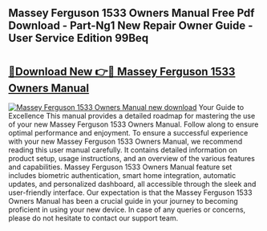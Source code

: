 ## Massey Ferguson 1533 Owners Manual Free Pdf Download - Part-Ng1 New Repair Owner Guide - User Service Edition 99Beq

# <h2><a href="http://bc95818.oget.top/?id=Massey+Ferguson+1533+Owners+Manual">🔗Download New 👉🔴 Massey Ferguson 1533 Owners Manual</a></h2>

[![Massey Ferguson 1533 Owners Manual new download](https://i.imgur.com/5g1atiW.png)](http://bc95818.oget.top/?id=Massey+Ferguson+1533+Owners+Manual)
Your Guide to Excellence This manual provides a detailed roadmap for mastering the use of your new Massey Ferguson 1533 Owners Manual. Follow along to ensure optimal performance and enjoyment. To ensure a successful experience with your new Massey Ferguson 1533 Owners Manual, we recommend reading this user manual carefully. It contains detailed information on product setup, usage instructions, and an overview of the various features and capabilities. Massey Ferguson 1533 Owners Manual feature set includes biometric authentication, smart home integration, automatic updates, and personalized dashboard, all accessible through the sleek and user-friendly interface. Our expectation is that the Massey Ferguson 1533 Owners Manual has been a crucial guide in your journey to becoming proficient in using your new device. In case of any queries or concerns, please do not hesitate to contact our support team.
